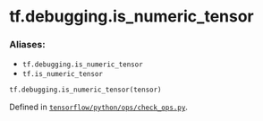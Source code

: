 <div itemscope itemtype="http://developers.google.com/ReferenceObject">
<meta itemprop="name" content="tf.debugging.is_numeric_tensor" />
<meta itemprop="path" content="Stable" />
</div>

# tf.debugging.is_numeric_tensor

### Aliases:

* `tf.debugging.is_numeric_tensor`
* `tf.is_numeric_tensor`

``` python
tf.debugging.is_numeric_tensor(tensor)
```



Defined in [`tensorflow/python/ops/check_ops.py`](/code/stable/tensorflow/python/ops/check_ops.py).

